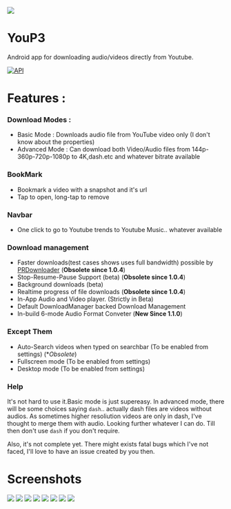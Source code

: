 ![](https://raw.githubusercontent.com/ExploiTR/YouP3/master/app/src/main/res/mipmap-xxxhdpi/ic_launcher.png)
# YouP3
Android app for downloading audio/videos directly from Youtube.

<a href="https://android-arsenal.com/api?level=19"><img src="https://img.shields.io/badge/API-19%2B-brightgreen.svg?style=flat" border="0" alt="API"></a>

# Features :
 
 ### Download Modes :
  * Basic Mode : Downloads audio file from YouTube video only (I don't know about the properties)
  * Advanced Mode : Can download both Video/Audio files from 144p-360p-720p-1080p to 4K,dash.etc and whatever bitrate available
 ### BookMark
  * Bookmark a video with a snapshot and it's url
  * Tap to open, long-tap to remove
 ### Navbar
  * One click to go to Youtube trends to Youtube Music.. whatever available
 ### Download management
  * Faster downloads(test cases shows uses full bandwidth) possible by [PRDownloader](https://github.com/MindorksOpenSource/PRDownloader) (**Obsolete since 1.0.4**)
  * Stop-Resume-Pause Support (beta) (**Obsolete since 1.0.4**)
  * Background downloads (beta)
  * Realtime progress of file downloads (**Obsolete since 1.0.4**)
  * In-App Audio and Video player. (Strictly in Beta)
  * Default DownloadManager backed Download Management
  * In-build 6-mode Audio Format Conveter (**New Since 1.1.0**)
 ### Except Them
  * Auto-Search videos when typed on searchbar (To be enabled from settings) (**Obsolete*)
  * Fullscreen mode (To be enabled from settings)
  * Desktop mode (To be enabled from settings)
 
### Help
It's not hard to use it.Basic mode is just supereasy. In advanced mode, there will be some choices saying `dash`.. actually dash files are videos without audios. As sometimes higher resoliution videos are only in dash, I've thought to merge them with audio. Looking further whatever I can do. Till then don't use `dash` if you don't require.

Also, it's not complete yet. There might exists fatal bugs which I've not faced, I'll love to have an issue created by you then.
 
# Screenshots

![](https://raw.githubusercontent.com/ExploiTR/YouP3/master/screenshots/device-2018-10-14-193341.png)
![](https://raw.githubusercontent.com/ExploiTR/YouP3/master/screenshots/device-2018-10-14-193503.png)
![](https://raw.githubusercontent.com/ExploiTR/YouP3/master/screenshots/device-2018-12-16-224457.png)
![](https://raw.githubusercontent.com/ExploiTR/YouP3/master/screenshots/device-2018-12-16-224542.png)
![](https://raw.githubusercontent.com/ExploiTR/YouP3/master/screenshots/device-2018-12-16-224636.png)
![](https://raw.githubusercontent.com/ExploiTR/YouP3/master/screenshots/device-2018-12-16-224701.png)
![](https://raw.githubusercontent.com/ExploiTR/YouP3/master/screenshots/device-2018-12-16-224717.png)
![](https://raw.githubusercontent.com/ExploiTR/YouP3/master/screenshots/device-2018-12-16-224800.png)



